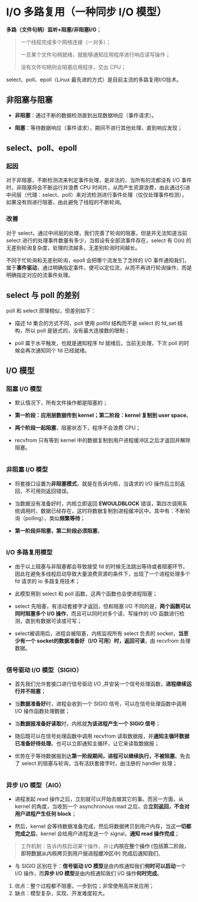 # I/O 多路复用（一种同步 I/O 模型）

**多路（文件句柄）监听+阻塞/非阻塞I/O**；

> 一个线程完成多个网络连接（一对多）；
> 
> 一旦某个文件句柄就绪，就能够通知应用程序进行响应读写操作；
> 
> 没有文件句柄则会阻塞应用程序，交出 CPU；

select、poll、epoll（Linux 最先进的方式）是目前主流的多路复用I/O技术。

## 非阻塞与阻塞

- **非阻塞**：通过不断的数据检测直到出现数据响应（事件请求）。

- **阻塞**：等待数据响应（事件请求），期间不进行其他处理，直到响应发现；

## select、poll、epoll

### 起因

对于非阻塞，不断检测流来判定事件处理，是非法的，当所有的流都没有 I/O 事件时，非阻塞将会不断运行并浪费 CPU 时间片，从而产生资源浪费，由此通过引进中间层（代理：select、poll）来对流检测进行事件处理（仅仅处理事件检测），如果没有则进行阻塞，由此避免了线程的不断轮询。

### 改善

对于 select，通过中间层的处理，我们完善了轮询的阻塞，但是并无法知道当前 select 进行的处理事件数量有多少，当假设有全部流事件存在，select 有 O(n) 的无差别轮询复杂度，处理的流越多，无差别轮询时间越长。

不同于忙轮询和无差别轮询，epoll 会把哪个流发生了怎样的 I/O 事件通知我们，属于**事件驱动**，通过明确指定事件，便可以定位流，从而不再进行轮询操作，而是明确指定对应的流事件处理。

## select 与 poll 的差别

poll 和 select 原理相似，但差别如下：

- 描述 fd 集合的方式不同，poll 使用 pollfd 结构而不是 select 的 fd_set 结构，所以 poll 是链式的，没有最大连接数的限制；

- poll 属于水平触发，也就是通知程序 fd 就绪后，当前无处理，下次 poll 的时候会再次通知同个 fd 已经就绪。

## I/O 模型

### 阻塞 I/O 模型

- 默认情况下，所有文件操作都是阻塞的；

- **第一阶段：应用层数据传到 kernel；第二阶段：kernel 复制到 user space**。

- **两个阶段一起阻塞**，阻塞状态下，程序不会浪费 CPU；

- recvfrom 只有等到 kernel 中的数据复制到用户进程缓冲区之后才返回并解除阻塞。

<img title="" src="file:///E:/MarkText/image cache/阻塞IO模型.png" alt="" data-align="center">

### 非阻塞 I/O 模型

- 将套接口设置为**非阻塞模式**，就是在告诉内核，当请求的 I/O 操作后立刻返回，不可用则返回错误。

- 当数据没有准备好时，内核立即返回 **EWOULDBLOCK** 错误，第四次调用系统调用时，数据已经存在，这时将数据复制到进程缓冲区中。其中有：不断轮询（polling），类似**频繁等待**；

- **第一阶段非阻塞，第二阶段必须阻塞**。

<img title="" src="file:///E:/MarkText/image cache/非阻塞IO模型.png" alt="" data-align="center">

### I/O 多路复用模型

- 由于以上阻塞与非阻塞都会导致接受 fd 的时候无法跳出等待或者阻塞环节，因此在避免多线程启动导致大量浪费资源的条件下，出现了一个进程处理多个 fd 请求的 io 多路复用技术；

- 此模型用到 select 和 poll 函数，这两个函数也会使进程阻塞；

- select 先阻塞，有活动套接字才返回，但和阻塞 I/O 不同的是，**两个函数可以同时阻塞多个 I/O 操作**，而且可以同时对多个读、写操作的 I/O 函数进行检测，直到有数据可读或可写；

- select被调用后，进程会被阻塞，内核监视所有 select 负责的 socket，**当至少有一个 socket的数据准备好（I/O 可用）时，返回可读**，由 recvfrom 处理数据。

<img title="" src="file:///E:/MarkText/image cache/多路复用IO模型.png" alt="" data-align="center">

### 信号驱动 I/O 模型（SIGIO）

- 首先我们允许套接口进行信号驱动 I/O ,并安装一个信号处理函数，**进程继续运行并不阻塞**；

- 当**数据准备好**时，进程会收到一个 SIGIO 信号，可以在信号处理函数中调用 I/O 操作函数处理数据；

- 当**数据报准备好读取**时，内核就**为该进程产生一个 SIGIO 信号**；

- 随后既可以在信号处理函数中调用 recvfrom 读取数据报，并**通知主循环数据已准备好待处理**，也可以立即通知主循环，让它来读取数据报；

- 优势在于等待数据报到达**第一阶段期间，进程可以继续执行，不被阻塞**。免去了 select 的阻塞与轮询，当有活跃套接字时，由注册的 handler 处理；

<img title="" src="file:///E:/MarkText/image cache/信号驱动IO模型.png" alt="" data-align="center">

### 异步 I/O 模型（AIO）

- 进程发起 read 操作之后，立刻就可以开始去做其它的事。而另一方面，从 kernel 的角度，当收到一个 asynchronous read 之后，会**立刻返回，不会对用户进程产生任何 block**；

- 然后，kernel 会等待数据准备完成，然后将数据拷贝到用户内存，当这**一切都完成之后**，kernel 会给用户进程发送一个 signal，**通知 read 操作完成**；

> 工作机制：告诉内核启动某个操作，并让**内核在整个操作 (包括第二阶段，即将数据从内核拷贝到用户层进程缓冲区中) 完成后通知我们**。

- 与 SIGIO 区别在于：**信号驱动 I/O 模型**是由内核通知我们**何时可以启动**一个 I/O 操作，而**异步 I/O 模型**是由内核通知我们 I/O 操作**何时完成**。
1. 优点：整个过程都不阻塞，一步到位；非常使用高并发应用；
2. 缺点：模型复杂，实现、开发难度较大。

<img title="" src="file:///E:/MarkText/image cache/异步IO模型.png" alt="" data-align="center">
